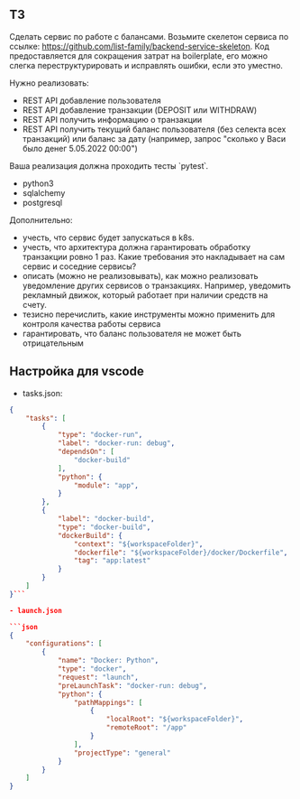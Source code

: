 ## ТЗ

Сделать сервис по работе с балансами. Возьмите скелетон сервиса по ссылке: <https://github.com/list-family/backend-service-skeleton>.
Код предоставляется для сокращения затрат на boilerplate, его можно слегка переструктурировать и исправлять ошибки, если это уместно.

Нужно реализовать:

- REST API добавление пользователя
- REST API добавление транзакции (DEPOSIT или WITHDRAW)
- REST API получить информацию о транзакции
- REST API получить текущий баланс пользователя (без селекта всех транзакций) или баланс за дату (например, запрос "сколько у Васи было денег 5.05.2022 00:00")

Ваша реализация должна проходить тесты `pytest՝.

- python3
- sqlalchemy
- postgresql

Дополнительно:

- учесть, что сервис будет запускаться в k8s.
- учесть, что архитектура должна гарантировать обработку транзакции ровно 1 раз. Какие требования это накладывает на сам сервис и соседние сервисы?
- описать (можно не реализовывать), как можно реализовать уведомление других сервисов о транзакциях. Например, уведомить рекламный движок, который работает при наличии средств на счету.
- тезисно перечислить, какие инструменты можно применить для контроля качества работы сервиса
- гарантировать, что баланс пользователя не может быть отрицательным

## Настройка для vscode

- tasks.json:

```json
{
    "tasks": [
        {
            "type": "docker-run",
            "label": "docker-run: debug",
            "dependsOn": [
                "docker-build"
            ],
            "python": {
                "module": "app",
            }
        },
        {
            "label": "docker-build",
            "type": "docker-build",
            "dockerBuild": {
                "context": "${workspaceFolder}",
                "dockerfile": "${workspaceFolder}/docker/Dockerfile",
                "tag": "app:latest"
            }
        }
    ]
}```

- launch.json

```json
{
    "configurations": [
        {
            "name": "Docker: Python",
            "type": "docker",
            "request": "launch",
            "preLaunchTask": "docker-run: debug",
            "python": {
                "pathMappings": [
                    {
                        "localRoot": "${workspaceFolder}",
                        "remoteRoot": "/app"
                    }
                ],
                "projectType": "general"
            }
        }
    ]
}
```
